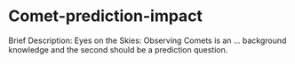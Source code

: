# Comet-prediction-impact
Brief Description: Eyes on the Skies: Observing Comets is an ... background knowledge and the second should be a prediction question.
